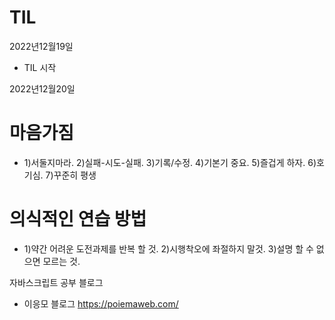 # TIL
2022년12월19일 
- TIL 시작

2022년12월20일
# 마음가짐 
- 1)서둘지마라.  2)실패-시도-실패.  3)기록/수정.  4)기본기 중요.  5)즐겁게 하자.  6)호기심.  7)꾸준히 평생
# 의식적인 연습 방법
- 1)약간 어려운 도전과제를 반복 할 것. 2)시행착오에 좌절하지 말것. 3)설명 할 수 없으면 모르는 것.

자바스크립트 공부 블로그
- 이응모 블로그 https://poiemaweb.com/
